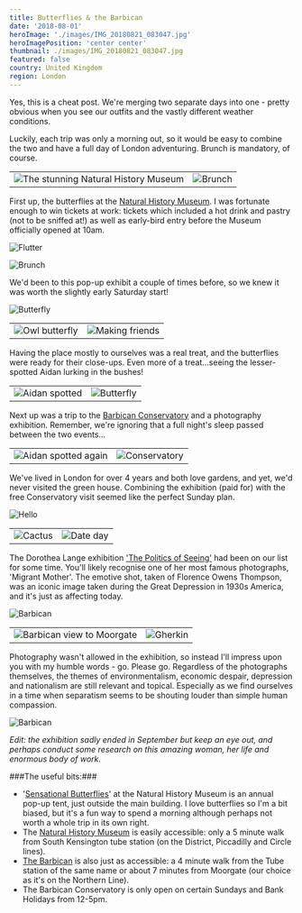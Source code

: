 ```yaml
---
title: Butterflies & the Barbican
date: '2018-08-01'
heroImage: './images/IMG_20180821_083047.jpg'
heroImagePosition: 'center center'
thumbnail: ./images/IMG_20180821_083047.jpg
featured: false
country: United Kingdom
region: London
---
```


Yes, this is a cheat post. We're merging two separate days into one - pretty obvious when you see our outfits and the vastly different weather conditions.

Luckily, each trip was only a morning out, so it would be easy to combine the two and have a full day of London adventuring. Brunch is mandatory, of course.

|                                                               |                                  |
| ------------------------------------------------------------- | -------------------------------- |
| ![The stunning Natural History Museum](./images/P1150688.jpg) | ![Brunch](./images/P1150695.jpg) |

First up, the butterflies at the [Natural History Museum](http://www.nhm.ac.uk/). I was fortunate enough to win tickets at work: tickets which included a hot drink and pastry (not to be sniffed at!) as well as early-bird entry before the Museum officially opened at 10am.

![Flutter](./images/P1150658.jpg)

![Brunch](./images/DSC_8353.jpg)

We'd been to this pop-up exhibit a couple of times before, so we knew it was worth the slightly early Saturday start!

![Butterfly](./images/DSC_8396.jpg)

|                                         |                                          |
| --------------------------------------- | ---------------------------------------- |
| ![Owl butterfly](./images/DSC_8300.jpg) | ![Making friends](./images/DSC_8310.jpg) |

Having the place mostly to ourselves was a real treat, and the butterflies were ready for their close-ups. Even more of a treat...seeing the lesser-spotted Aidan lurking in the bushes!

|                                         |                                     |
| --------------------------------------- | ----------------------------------- |
| ![Aidan spotted](./images/P1150603.jpg) | ![Butterfly](./images/P1150550.jpg) |

Next up was a trip to the [Barbican Conservatory](https://www.barbican.org.uk/whats-on/2019/event/conservatory) and a photography exhibition. Remember, we're ignoring that a full night's sleep passed between the two events...

|                                                          |                                         |
| -------------------------------------------------------- | --------------------------------------- |
| ![Aidan spotted again](./images/IMG_20180812_131941.jpg) | ![Conservatory](./images/Barbican1.jpg) |

We've lived in London for over 4 years and both love gardens, and yet, we'd never visited the green house. Combining the exhibition (paid for) with the free Conservatory visit seemed like the perfect Sunday plan.

![Hello](./images/DSC_8418.jpg)

|                                   |                                               |
| --------------------------------- | --------------------------------------------- |
| ![Cactus](./images/Barbican2.jpg) | ![Date day](./images/IMG_20180812_134522.jpg) |

The Dorothea Lange exhibition ['The Politics of Seeing'](https://www.barbican.org.uk/our-story/press-room/dorothea-lange-politics-of-seeing) had been on our list for some time. You'll likely recognise one of her most famous photographs, 'Migrant Mother'. The emotive shot, taken of Florence Owens Thompson, was an iconic image taken during the Great Depression in 1930s America, and it's just as affecting today.

![Barbican](./images/DSC_8503.jpg)

|                                                                  |                                    |
| ---------------------------------------------------------------- | ---------------------------------- |
| ![Barbican view to Moorgate](./images/MVIMG_20180812_141447.jpg) | ![Gherkin](./images/Barbican3.jpg) |

Photography wasn't allowed in the exhibition, so instead I'll impress upon you with my humble words - go. Please go. Regardless of the photographs themselves, the themes of environmentalism, economic despair, depression and nationalism are still relevant and topical. Especially as we find ourselves in a time when separatism seems to be shouting louder than simple human compassion.

![Barbican](./images/DSC_8478.jpg)

_Edit: the exhibition sadly ended in September but keep an eye out, and perhaps conduct some research on this amazing woman, her life and enormous body of work._

###The useful bits:###

- '[Sensational Butterflies](http://www.nhm.ac.uk/discover/sensational-butterflies-bringing-the-jungle-to-london.html)' at the Natural History Museum is an annual pop-up tent, just outside the main building. I love butterflies so I'm a bit biased, but it's a fun way to spend a morning although perhaps not worth a whole trip in its own right.
- The [Natural History Museum](http://www.nhm.ac.uk/visit/getting-here.html) is easily accessible: only a 5 minute walk from South Kensington tube station (on the District, Piccadilly and Circle lines).
- [The Barbican](https://www.barbican.org.uk/your-visit/getting-here/map-directions) is also just as accessible: a 4 minute walk from the Tube station of the same name or about 7 minutes from Moorgate (our choice as it's on the Northern Line).
- The Barbican Conservatory is only open on certain Sundays and Bank Holidays from 12-5pm.
